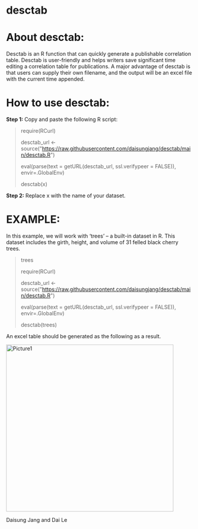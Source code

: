 # desctab

# About desctab:
Desctab is an R function that can quickly generate a publishable correlation table. Desctab is user-friendly and helps writers save significant time editing a correlation table for publications. A major advantage of desctab is that users can supply their own filename, and the output will be an excel file with the current time appended. 

# How to use desctab:
**Step 1:** Copy and paste the following R script:

> require(RCurl)
> 
> desctab_url <-source("https://raw.githubusercontent.com/daisungjang/desctab/main/desctab.R")
> 
> eval(parse(text = getURL(desctab_url, ssl.verifypeer = FALSE)), envir=.GlobalEnv)
> 
> desctab(x)
 
**Step 2:** Replace x with the name of your dataset.

# EXAMPLE:
In this example, we will work with ‘trees’  – a built-in dataset in R. This dataset includes the girth, height, and volume of 31 felled black cherry trees.

> trees 
> 
> require(RCurl)
> 
> desctab_url <- source("https://raw.githubusercontent.com/daisungjang/desctab/main/desctab.R")
> 
> eval(parse(text = getURL(desctab_url, ssl.verifypeer = FALSE)), envir=.GlobalEnv)
> 
> desctab(trees)

An excel table should be generated as the following as a result.

<img width="451" alt="Picture1" src="https://user-images.githubusercontent.com/105834006/182022454-360d80a0-1809-43e2-bc17-19ca046b5bbd.png">

Daisung Jang and Dai Le
